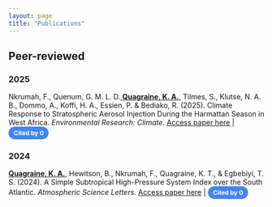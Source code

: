 ```yaml
---
layout: page
title: "Publications"
---
```


<style>
td, th {
   border: none!important;
}

.google-scholar-badge {
    display: inline-block;
    background-color: #4285F4;
    color: white;
    font-size: 12px;
    padding: 5px 10px;
    border-radius: 50px;
    text-decoration: none;
    font-weight: bold;
}
</style>

<script>
function updateCitationCount(id) {
    let newCount = prompt("Enter new citation count:", document.getElementById(id).innerText);
    if (newCount !== null && !isNaN(newCount)) {
        document.getElementById(id).innerText = newCount;
    }
}
</script>

## Peer-reviewed

### 2025

Nkrumah, F., Quenum, G. M. L. D.,[**Quagraine, K. A.**](https://scholar.google.com/citations?user=hoI1ZjkAAAAJ&hl=en), Tilmes, S., Klutse, N. A. B., Dommo, A., Koffi, H. A., Essien, P. & Bediako, R. (2025). Climate Response to Stratospheric Aerosol Injection During the Harmattan Season in West Africa. *Environmental Research: Climate*. <a href="https://doi.org/10.1088/2752-5295/adaa0c" target="_blank">Access paper here</a> |
<a href="https://scholar.google.com/citations?user=hoI1ZjkAAAAJ&hl=en" class="google-scholar-badge" onclick="updateCitationCount('citation-2025-1'); return false;">Cited by <span id="citation-2025-1">0</span></a>

### 2024

[**Quagraine, K. A.**](https://scholar.google.com/citations?user=hoI1ZjkAAAAJ&hl=en), Hewitson, B., Nkrumah, F., Quagraine, K. T., & Egbebiyi, T. S. (2024). A Simple Subtropical High-Pressure System Index over the South Atlantic. *Atmospheric Science Letters*. <a href="https://doi.org/10.1002/asl.1266" target="_blank">Access paper here</a> |
<a href="https://scholar.google.com/citations?user=hoI1ZjkAAAAJ&hl=en" class="google-scholar-badge" onclick="updateCitationCount('citation-2024-1'); return false;">Cited by <span id="citation-2024-1">0</span></a>

